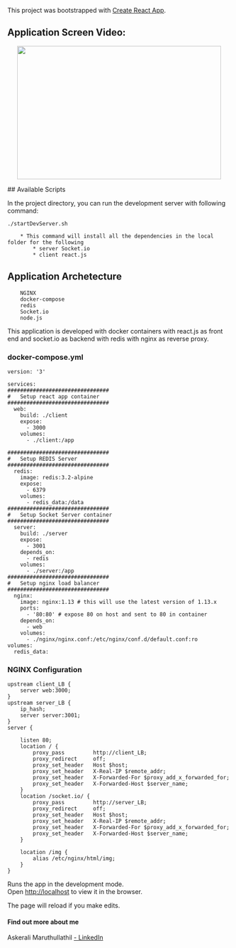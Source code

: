 This project was bootstrapped with [Create React App](https://github.com/facebook/create-react-app).
## Application Screen Video:
<p align="center">
  <img width="460" height="300" src="https://cdn-images-1.medium.com/max/800/1*z0ZViACGrSpOSELcve4n9g.gif">
</p>
## Available Scripts

In the project directory, you can run the development server with following command:
```
./startDevServer.sh

	* This command will install all the dependencies in the local folder for the following
		* server Socket.io 
		* client react.js
```
## Application Archetecture
```
	NGINX
	docker-compose
	redis
	Socket.io
	node.js
```
This application is developed with docker containers with react.js as front end and socket.io as backend with redis with nginx as reverse proxy.
### docker-compose.yml
```
version: '3'

services:
################################
#   Setup react app container
################################
  web:
    build: ./client
    expose:
      - 3000
    volumes:
      - ./client:/app

################################
#   Setup REDIS Server
################################
  redis:
    image: redis:3.2-alpine
    expose:
      - 6379
    volumes:
      - redis_data:/data
################################
#   Setup Socket Server container
################################
  server:
    build: ./server
    expose:
      - 3001
    depends_on: 
      - redis
    volumes:
      - ./server:/app
################################
#   Setup nginx load balancer
################################
  nginx:
    image: nginx:1.13 # this will use the latest version of 1.13.x
    ports:
      - '80:80' # expose 80 on host and sent to 80 in container
    depends_on: 
      - web
    volumes:
      - ./nginx/nginx.conf:/etc/nginx/conf.d/default.conf:ro
volumes:  
  redis_data:

```
### NGINX Configuration
```
upstream client_LB {
	server web:3000;
}
upstream server_LB {
	ip_hash;
	server server:3001;
}
server {

	listen 80;
	location / {
		proxy_pass         http://client_LB;
		proxy_redirect     off;
		proxy_set_header   Host $host;
		proxy_set_header   X-Real-IP $remote_addr;
		proxy_set_header   X-Forwarded-For $proxy_add_x_forwarded_for;
		proxy_set_header   X-Forwarded-Host $server_name;
	}
	location /socket.io/ {
		proxy_pass         http://server_LB;
		proxy_redirect     off;
		proxy_set_header   Host $host;
		proxy_set_header   X-Real-IP $remote_addr;
		proxy_set_header   X-Forwarded-For $proxy_add_x_forwarded_for;
		proxy_set_header   X-Forwarded-Host $server_name;
    }
	
	location /img {
		alias /etc/nginx/html/img;
	}
}

```

Runs the app in the development mode.<br>
Open [http://localhost](http://localhost) to view it in the browser.

The page will reload if you make edits.<br>


#### Find out more about me

Askerali Maruthullathil [ - LinkedIn](http://linkedin.com/in/askeralim) 
